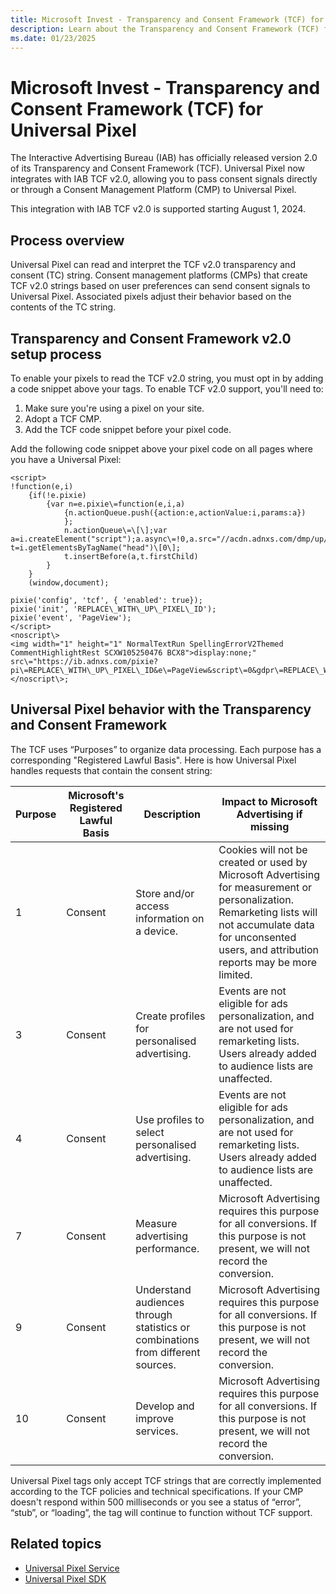 ```yaml
---
title: Microsoft Invest - Transparency and Consent Framework (TCF) for Universal Pixel
description: Learn about the Transparency and Consent Framework (TCF) for Universal Pixel and how to set it up in Invest.
ms.date: 01/23/2025
---
```


# Microsoft Invest - Transparency and Consent Framework (TCF) for Universal Pixel

The Interactive Advertising Bureau (IAB) has officially released version 2.0 of its Transparency and Consent Framework (TCF). Universal Pixel now integrates with IAB TCF v2.0, allowing you to pass consent signals directly or through a Consent Management Platform (CMP) to Universal Pixel.

This integration with IAB TCF v2.0 is supported starting August 1, 2024.

## Process overview

Universal Pixel can read and interpret the TCF v2.0 transparency and consent (TC) string. Consent management platforms (CMPs) that create TCF v2.0 strings based on user preferences can send consent signals to Universal Pixel. Associated pixels adjust their behavior based on the contents of the TC string.

## Transparency and Consent Framework v2.0 setup process

To enable your pixels to read the TCF v2.0 string, you must opt in by adding a code snippet above your tags. To enable TCF v2.0 support, you'll need to:

1. Make sure you're using a pixel on your site.
1. Adopt a TCF CMP.
1. Add the TCF code snippet before your pixel code.

Add the following code snippet above your pixel code on all pages where you have a Universal Pixel:

```
<script> 
!function(e,i)
    {if(!e.pixie)
        {var n=e.pixie\=function(e,i,a)
            {n.actionQueue.push({action:e,actionValue:i,params:a})
            };
            n.actionQueue\=\[\];var a=i.createElement("script");a.async\=!0,a.src="//acdn.adnxs.com/dmp/up/pixie.js";var t=i.getElementsByTagName("head")\[0\];
            t.insertBefore(a,t.firstChild)
        }
    }
    (window,document);  

pixie('config', 'tcf', { 'enabled': true}); 
pixie('init', 'REPLACE\_WITH\_UP\_PIXEL\_ID'); 
pixie('event', 'PageView'); 
</script> 
<noscript\>
<img width="1" height="1" NormalTextRun SpellingErrorV2Themed CommentHighlightRest SCXW105250476 BCX8">display:none;" src\="https://ib.adnxs.com/pixie?
pi\=REPLACE\_WITH\_UP\_PIXEL\_ID&e\=PageView&script\=0&gdpr\=REPLACE\_WITH\_A\_1\_OR\_0&gdpr\_consent=REPLACE\_WITH\_TCF\_STRING"/> 
</noscript\>;
```

## Universal Pixel behavior with the Transparency and Consent Framework  

The TCF uses “Purposes” to organize data processing. Each purpose has a corresponding "Registered Lawful Basis". Here is how Universal Pixel handles requests that contain the consent string:

| Purpose | Microsoft's Registered Lawful Basis | Description | Impact to Microsoft Advertising if missing |
| --- | --- | --- | --- |
| 1 | Consent | Store and/or access information on a device. | Cookies will not be created or used by Microsoft Advertising for measurement or personalization. Remarketing lists will not accumulate data for unconsented users, and attribution reports may be more limited. |
| 3 | Consent | Create profiles for personalised advertising. | Events are not eligible for ads personalization, and are not used for remarketing lists. Users already added to audience lists are unaffected. |
| 4 | Consent | Use profiles to select personalised advertising. | Events are not eligible for ads personalization, and are not used for remarketing lists. Users already added to audience lists are unaffected. |
| 7 | Consent | Measure advertising performance. | Microsoft Advertising requires this purpose for all conversions. If this purpose is not present, we will not record the conversion. |
| 9 | Consent | Understand audiences through statistics or combinations from different sources. | Microsoft Advertising requires this purpose for all conversions. If this purpose is not present, we will not record the conversion. |
| 10 | Consent | Develop and improve services. | Microsoft Advertising requires this purpose for all conversions. If this purpose is not present, we will not record the conversion. |

Universal Pixel tags only accept TCF strings that are correctly implemented according to the TCF policies and technical specifications. If your CMP doesn't respond within 500 milliseconds or you see a status of “error”, “stub”, or “loading”, the tag will continue to function without TCF support.

## Related topics

- [Universal Pixel Service](..\digital-platform-api\universal-pixel-service.md)
- [Universal Pixel SDK](..\mobile-sdk\universal-pixel-sdk.md)